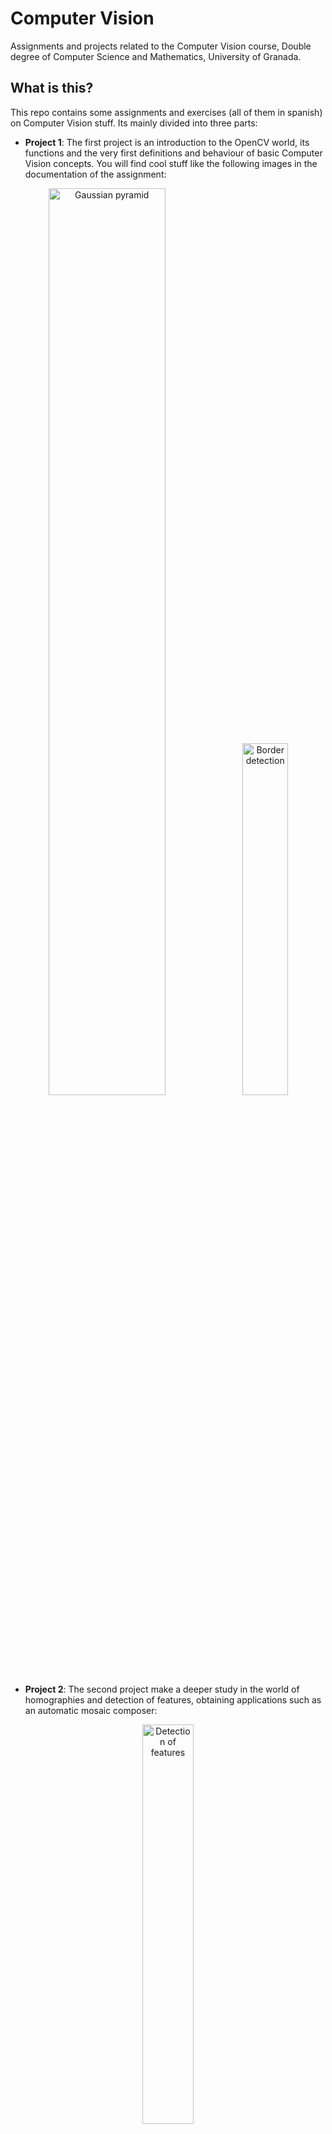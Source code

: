 # Computer Vision

Assignments and projects related to the Computer Vision course, Double degree of Computer Science and Mathematics, University of Granada.

## What is this?

This repo contains some assignments and exercises (all of them in spanish) on Computer Vision stuff. Its mainly divided into three parts:

* **Project 1**: The first project is an introduction to the OpenCV world, its functions and the very first definitions and behaviour of basic Computer Vision concepts. You will find cool stuff like the following images in the documentation of the assignment:
<p align="center">
<img src="https://cloud.githubusercontent.com/assets/3924815/16422808/ffe26bd8-3d59-11e6-9a7f-8a9fb4930fca.png" width="61%" alt="Gaussian pyramid"/> <img src="https://cloud.githubusercontent.com/assets/3924815/16422826/0d16369a-3d5a-11e6-8fa8-f07dbe868aca.png" width="38%" alt="Border detection"/>
</p>

* **Project 2**: The second project make a deeper study in the world of homographies and detection of features, obtaining applications such as an automatic mosaic composer:
<p align="center">
<img src="https://cloud.githubusercontent.com/assets/3924815/16422931/669f061a-3d5a-11e6-904d-64079f2f0eea.png" width="40.5%" alt="Detection of features"/> <img src="https://cloud.githubusercontent.com/assets/3924815/16422946/74479d72-3d5a-11e6-8ef9-b52becc48394.png" width="59%" alt="Mosaic"/>
</p>

* **Project 3**: This final assignment is centered in camera related stuff, geometry and [image rectification](https://github.com/agarciamontoro/image-rectification). This project is quite more theoretical, but its results are also quite cool :)
<p align="center">
<img src="https://cloud.githubusercontent.com/assets/3924815/16423087/f6ab4cfa-3d5a-11e6-8ada-d7d55c1849e2.png" width="39%" alt="Detection of features"/> <img src="https://cloud.githubusercontent.com/assets/3924815/16423113/0d2ea698-3d5b-11e6-9676-f268341b2c94.png" width="60%" alt="Mosaic"/>
</p>

## How is this done?

The magic in the code of this repo is the awesome OpenCV library, that provides with really cool tools to develop computer vision algorithms.

The code follows an object-oriented pattern, with two main classes: [Camera](https://github.com/agarciamontoro/computer-vision/blob/master/inc/camera.hpp) and [Image](https://github.com/agarciamontoro/computer-vision/blob/master/inc/image.hpp). The main file uses the objects and methods defined in those headers to make the magic happen :)
